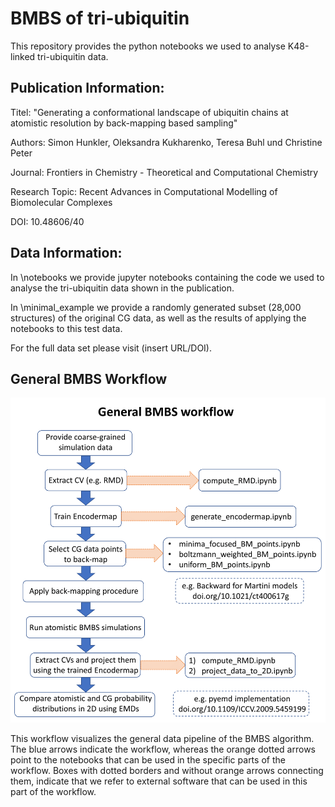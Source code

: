 # BMBS of tri-ubiquitin

This repository provides the python notebooks we used to analyse K48-linked tri-ubiquitin data.

## Publication Information:

Titel: "Generating a conformational landscape of ubiquitin chains at atomistic resolution by back-mapping based sampling"

Authors: Simon Hunkler, Oleksandra Kukharenko, Teresa Buhl und Christine Peter

Journal: Frontiers in Chemistry - Theoretical and Computational Chemistry

Research Topic: Recent Advances in Computational Modelling of Biomolecular Complexes

DOI: 10.48606/40

## Data Information:

In \notebooks we provide jupyter notebooks containing the code we used to analyse the tri-ubiquitin data shown in the publication.

In \minimal_example we provide a randomly generated subset (28,000 structures) of the original CG data, 
as well as the results of applying the notebooks to this test data.

For the full data set please visit (insert URL/DOI).

## General BMBS Workflow

![plot](tri-Ub_BMBS_workflow.png)

This workflow visualizes the general data pipeline of the BMBS algorithm.
The blue arrows indicate the workflow, whereas the orange dotted arrows point to the notebooks that can be used in the specific parts of the workflow.
Boxes with dotted borders and without orange arrows connecting them, indicate that we refer to external software that can be used in this part of the workflow.
